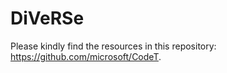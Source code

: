 # DiVeRSe

Please kindly find the resources in this repository: https://github.com/microsoft/CodeT.
